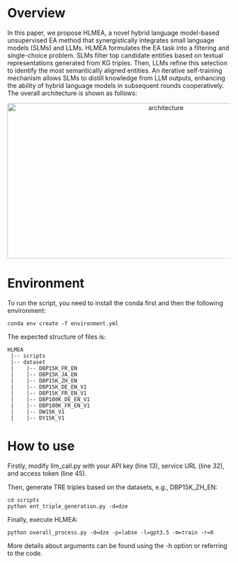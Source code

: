 # Overview

In this paper, we propose HLMEA, a novel hybrid language model-based unsupervised EA method that synergistically integrates small language models (SLMs) and LLMs. HLMEA formulates the EA task into a filtering and single-choice problem. SLMs filter top candidate entities based on textual representations generated from KG triples. Then, LLMs refine this selection to identify the most semantically aligned entities. An iterative self-training mechanism allows SLMs to distill knowledge from LLM outputs, enhancing the ability of hybrid language models in subsequent rounds cooperatively. The overall architecture is shown as follows:
<div align=center>
  <img src="https://github.com/user-attachments/assets/1f7e51ff-9103-4eb3-ba69-7e75bf313553" alt="architecture" width="700" height="350">
</div>

# Environment
To run the script, you need to install the conda first and then the following environment:
```
conda env create -f environment.yml
```

The expected structure of files is:
```
HLMEA
 |-- scripts
 |-- dataset
 |    |-- DBP15K_FR_EN
 |    |-- DBP15K_JA_EN
 |    |-- DBP15K_ZH_EN
 |    |-- DBP15K_DE_EN_V1
 |    |-- DBP15K_FR_EN_V1
 |    |-- DBP100K_DE_EN_V1
 |    |-- DBP100K_FR_EN_V1
 |    |-- DW15K_V1
 |    |-- DY15K_V1
```

# How to use
Firstly, modify llm_call.py with your API key (line 13), service URL (line 32), and access token (line 45).

Then, generate TRE triples based on the datasets, e.g., DBP15K_ZH_EN:
```
cd scripts
python ent_triple_generation.py -d=dze
```

Finally, execute HLMEA:
```
python overall_process.py -d=dze -p=labse -l=gpt3.5 -m=train -r=0
```

More details about arguments can be found using the -h option or referring to the code.
